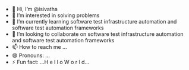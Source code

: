 - 👋 Hi, I’m @isivatha
- 👀 I’m interested in solving problems
- 🌱 I’m currently learning software test infrastructure automation and software test automation frameworks  
- 💞️ I’m looking to collaborate on software test infrastructure automation and software test automation frameworks
- 📫 How to reach me ... 
- 😄 Pronouns: ...
- ⚡ Fun fact: ...H e l l o  W o r l d...

<!---
isivatha/isivatha is a ✨ special ✨ repository because its `README.md` (this file) appears on your GitHub profile.
You can click the Preview link to take a look at your changes.
--->
